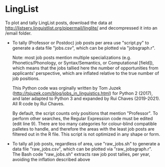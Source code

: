 # LingList
To plot and tally LingList posts, download the data at http://listserv.linguistlist.org/pipermail/linglite/ and decompressed it into an /email folder.

* To tally (Professor or Postdoc) job posts per area use "script.py" to generate a data file "jobs.csv", which can be plotted via "jobsgraph.r".

  Note: most job posts mention multiple specializations (e.g. Phonetics/Phonology, or Syntax/Semantics, or Computational [field]), which means that the jobs tallied here the number of opportunities from applicants' perspective, which are inflated relative to the true number of job positions.
  
  This Python code was orginally written by Tom Juzek (http://tsjuzek.com/blog/jobs_in_linguistics.html) for Python 2 (2017), and later adapted to Python 3 and expanded by Rui Chaves (2019-2021). All R code by Rui Chaves. 
  
  By default, the script counts only positions that mention "Professor". To perform other searches, the Regular Expression code must be edited (edit line 9). There are too many categories for colour-blind compatible palletes to handle, and therefore the areas with the least job posts are filtered out in the R file.
  This script is not optimized in any shape or form.

* To tally all job posts, regardless of area, use "raw_jobs.sh" to generate a data file "raw_jobs.csv", which can be plotted via "raw_jobsgraph.r".
  The Bash code "raw_jobs.sh" extracts raw job post tallies, per year, avoiding the inflation described above
